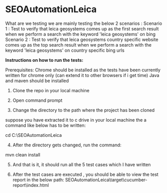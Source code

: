 # SEOAutomationLeica

What are we testing 
we are mainly testing the below 2 scenarios :
Scenario 1 : Test to verify that leica geosystems comes up as the first search result when we perform a search with the keyword 'leica geosystems' on bing
Scenario 2 : Test to verify that leica geosystems country specific website comes up as the top search result when we perform a search with the keyword 'leica geosystems' on country specific bing urls

**Instructions on how to run the tests:**

Prerequisites:
Chrome should be installed as the tests have been currently written for chrome only (can extend it to other browsers if i get time)
Java and maven should be installed

1) Clone the repo in your local machine 

2) Open command prompt

3) Change the directory to the path where the project has been cloned

suppose you have extracted it to c drive in your local machine the a command like below has to be written:

cd C:\SEOAutomationLeica

4) After the directory gets changed, run the command:

mvn clean install

5) And that is it, it should run all the 5 test cases which I have written

6) After the test cases are executed , you should be able to view the test report in the below path:
SEOAutomationLeica\target\cucumber-report\index.html
